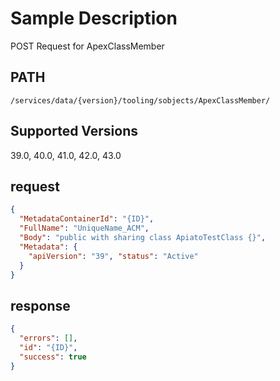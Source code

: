 # Sample Description
POST Request for ApexClassMember

## PATH
```
/services/data/{version}/tooling/sobjects/ApexClassMember/
```
## Supported Versions
39.0, 40.0, 41.0, 42.0, 43.0

## request
```json
{
  "MetadataContainerId": "{ID}",
  "FullName": "UniqueName_ACM",
  "Body": "public with sharing class ApiatoTestClass {}",
  "Metadata": {
    "apiVersion": "39", "status": "Active"
  }
}
```
## response
```json
{
  "errors": [],
  "id": "{ID}",
  "success": true
}
```

